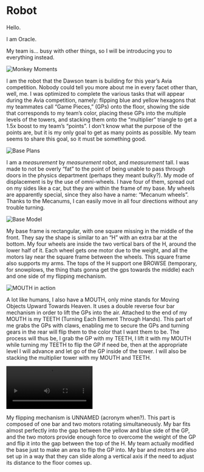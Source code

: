 
# Robot

Hello.

I am Oracle.

My team is… busy with other things, so I will be introducing you to everything instead.

![Monkey Moments](..\assets\images\weSpinAroundAndAroundAndAround.gif "We love monkeys")

I am the robot that the Dawson team is building for this year’s Avia competition. Nobody could tell you more about me in every facet other than, well, me. I was optimized to complete the various tasks that will appear during the Avia competition, namely: flipping blue and yellow hexagons that my teammates call “Game Pieces,” (GPs) onto the floor, showing the side that corresponds to my team’s color, placing these GPs into the multiple levels of the towers, and stacking them onto the “multiplier” triangle to get a 1.5x boost to my team’s “points”. I don't know what the purpose of the points are, but it is my only goal to get as many points as possible. My team seems to share this goal, so it must be something good. 

![Base Plans](..\assets\images\base_plans.jpg "Robot base")

I am a *measurement* by *measurement* robot, and *measurement* tall. I was made to not be overly “fat” to the point of being unable to pass through doors in the physics department (perhaps they meant bulky?). My mode of displacement is by the use of omni-wheels. I have four of them, spread out on my sides like a car, but they are within the frame of my base. My wheels are apparently special, since they also have a name: “Mecanum wheels”. Thanks to the Mecanums, I can easily move in all four directions without any trouble turning. 

![Base Model](..\assets\images\base_model.jpg "Robot model")

My base frame is rectangular, with one square missing in the middle of the front. They say the shape is similar to an “H” with an extra bar at the bottom. My four wheels are inside the two vertical bars of the H, around the lower half of it. Each wheel gets one motor due to the weight, and all the motors lay near the square frame between the wheels. This square frame also supports my arms. The tops of the H support one BROWSE (temporary, for snowplows, the thing thats gonna get the gps towards the middle) each and one side of my flipping mechanism. 

![MOUTH in action](..\assets\images\mouth.jpg "The MOUTH in action")

A lot like humans, I also have a MOUTH, only mine stands for Moving Objects Upward Towards Heaven. It uses a double reverse four bar mechanism in order to lift the GPs into the air. Attached to the end of my MOUTH is my TEETH (Turning Each Element Through Hands). This part of me grabs the GPs with claws, enabling me to secure the GPs and turning gears in the rear will flip them to the color that I want them to be. The process will thus be, I grab the GP with my TEETH, I lift it with my MOUTH while turning my TEETH to flip the GP if need be, then at the appropriate level I will advance and let go of the GP inside of the tower. I will also be stacking the multiplier tower with my MOUTH and TEETH. 

<!--<img src="..\assets\images\flippy1.jpg" width="45%">-->
<video width="45%" controls>
    <source src="..\assets\videos\btsVideoFlippyBoi.mov" type="video/mov">
    <source src="..\assets\videos\btsVideoFlippyBoi.mp4" type="video/mp4">
    Your browser does not support the video tag.
</video>

My flipping mechanism is UNNAMED (acronym when?). This part is composed of one bar and two motors rotating simultaneously. My bar fits almost perfectly into the gap between the yellow and blue side of the GP, and the two motors provide enough force to overcome the weight of the GP and flip it into the gap between the top of the H. My team actually modified the base just to make an area to flip the GP into. My bar and motors are also set up in a way that they can slide along a vertical axis if the need to adjust its distance to the floor comes up.

